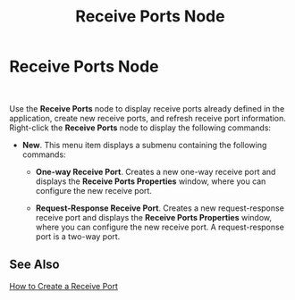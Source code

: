 ﻿---
title: Receive Ports Node
TOCTitle: Receive Ports Node
ms:assetid: 40d5e9f7-44a5-4877-bdb7-a44da28cb0ea
ms:mtpsurl: https://msdn.microsoft.com/en-us/library/Aa559776(v=BTS.80)
ms:contentKeyID: 51527597
ms.date: 08/30/2017
mtps_version: v=BTS.80
f1_keywords:
- bts10.admin.node.receiveports
---

# Receive Ports Node

 

Use the **Receive Ports** node to display receive ports already defined in the application, create new receive ports, and refresh receive port information. Right-click the **Receive Ports** node to display the following commands:

  - **New**. This menu item displays a submenu containing the following commands:
    
      - **One-way Receive Port**. Creates a new one-way receive port and displays the **Receive Ports Properties** window, where you can configure the new receive port.
    
      - **Request-Response Receive Port**. Creates a new request-response receive port and displays the **Receive Ports Properties** window, where you can configure the new receive port. A request-response port is a two-way port.

## See Also

[How to Create a Receive Port](https://msdn.microsoft.com/en-us/library/aa559206\(v=bts.80\))

